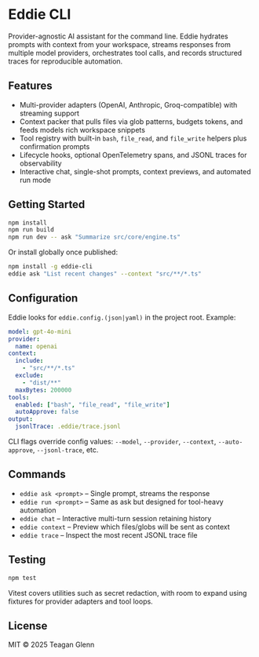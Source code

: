 # Eddie CLI

Provider-agnostic AI assistant for the command line. Eddie hydrates prompts with context from your workspace, streams responses from multiple model providers, orchestrates tool calls, and records structured traces for reproducible automation.

## Features

- Multi-provider adapters (OpenAI, Anthropic, Groq-compatible) with streaming support
- Context packer that pulls files via glob patterns, budgets tokens, and feeds models rich workspace snippets
- Tool registry with built-in `bash`, `file_read`, and `file_write` helpers plus confirmation prompts
- Lifecycle hooks, optional OpenTelemetry spans, and JSONL traces for observability
- Interactive chat, single-shot prompts, context previews, and automated run mode

## Getting Started

```bash
npm install
npm run build
npm run dev -- ask "Summarize src/core/engine.ts"
```

Or install globally once published:

```bash
npm install -g eddie-cli
eddie ask "List recent changes" --context "src/**/*.ts"
```

## Configuration

Eddie looks for `eddie.config.(json|yaml)` in the project root. Example:

```yaml
model: gpt-4o-mini
provider:
  name: openai
context:
  include:
    - "src/**/*.ts"
  exclude:
    - "dist/**"
  maxBytes: 200000
tools:
  enabled: ["bash", "file_read", "file_write"]
  autoApprove: false
output:
  jsonlTrace: .eddie/trace.jsonl
```

CLI flags override config values: `--model`, `--provider`, `--context`, `--auto-approve`, `--jsonl-trace`, etc.

## Commands

- `eddie ask <prompt>` – Single prompt, streams the response
- `eddie run <prompt>` – Same as ask but designed for tool-heavy automation
- `eddie chat` – Interactive multi-turn session retaining history
- `eddie context` – Preview which files/globs will be sent as context
- `eddie trace` – Inspect the most recent JSONL trace file

## Testing

```bash
npm test
```

Vitest covers utilities such as secret redaction, with room to expand using fixtures for provider adapters and tool loops.

## License

MIT © 2025 Teagan Glenn
